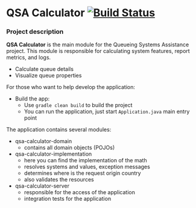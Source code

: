 # QSA Calculator [![Build Status](https://travis-ci.com/Queueing-Systems-Assistance/qsa-calculator.svg?branch=master)](https://travis-ci.com/Queueing-Systems-Assistance/qsa-calculator)

### Project description

**QSA Calculator** is the main module for the Queueing Systems Assistance project. This module is responsible for calculating system features, report metrics, and logs.

- Calculate queue details
- Visualize queue properties

For those who want to help develop the application:
- Build the app:
  - Use `gradle clean build` to build the project
  - You can run the application, just start `Application.java` main entry point

The application contains several modules:

- qsa-calculator-domain
  - contains all domain objects (POJOs)
- qsa-calculator-implementation
  - here you can find the implementation of the math
  - resolves systems and values, exception messages
  - determines where is the request origin country
  - also validates the resources
- qsa-calculator-server
  - responsible for the access of the application
  - integration tests for the application
